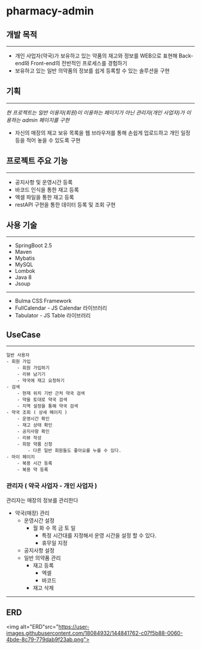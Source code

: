 # pharmacy-admin
 
## 개발 목적

---
- 개인 사업자(약국)가 보유하고 있는 약품의 재고와 정보를 WEB으로 표현해 Back-end와 Front-end의 전반적인 프로세스를 경험하기
- 보유하고 있는 일반 의약품의 정보를 쉽게 등록할 수 있는 솔루션을 구현


## 기획

---
*현 프로젝트는 일반 이용자(회원)이 이용하는 페이지가 아닌 관리자(개인 사업자)가 이용하는 admin 페이지를 구현*
- 자신의 매장의 재고 보유 목록을 웹 브라우저를 통해 손쉽게 업로드하고 개인 일정 등을 적어 놓을 수 있도록 구현

## 프로젝트 주요 기능

---
- 공지사항 및 운영시간 등록
- 바코드 인식을 통한 재고 등록
- 엑셀 파일을 통한 재고 등록
- restAPI 구현을 통한 데이터 등록 및 조회 구현
## 사용 기술

---
- SpringBoot 2.5
- Maven
- Mybatis
- MySQL
- Lombok
- Java 8
- Jsoup
---
- Bulma CSS Framework
- FullCalendar - JS Calendar 라이브러리
- Tabulator - JS Table 라이브러리
## UseCase

---

~~~ 
일반 사용자
- 회원 가입
    - 회원 가입하기
    - 리뷰 남기기
    - 약국에 재고 요청하기
- 검색
    - 현재 위치 기반 근처 약국 검색
    - 약을 토대로 약국 검색
    - 지역 설정을 통해 약국 검색
- 약국 조회 ( 상세 페이지 )
    - 운영시간 확인
    - 재고 상태 확인
    - 공지사항 확인
    - 리뷰 작성
    - 희망 약품 신청
        - 다른 일반 회원들도 좋아요를 누를 수 있다.
- 마이 페이지
    - 복용 시간 등록
    - 복용 약 등록
~~~
### 관리자 ( 약국 사업자 - 개인 사업자 )

관리자는 매장의 정보를 관리한다

- 약국(매장) 관리
    - 운영시간 설정
        - 월 화 수 목 금 토 일
            - 특정 시간대를 지정해서 운영 시간을 설정 할 수 있다.
            - 휴무일 지정
    - 공지사항 설정
    - 일반 의약품 관리
        - 재고 등록
            - 엑셀
            - 바코드
        - 재고 삭제
---
## ERD

<img alt="ERD"src="https://user-images.githubusercontent.com/18084932/144841762-c07f5b88-0060-4bde-8c79-779dab9f23ab.png"> 